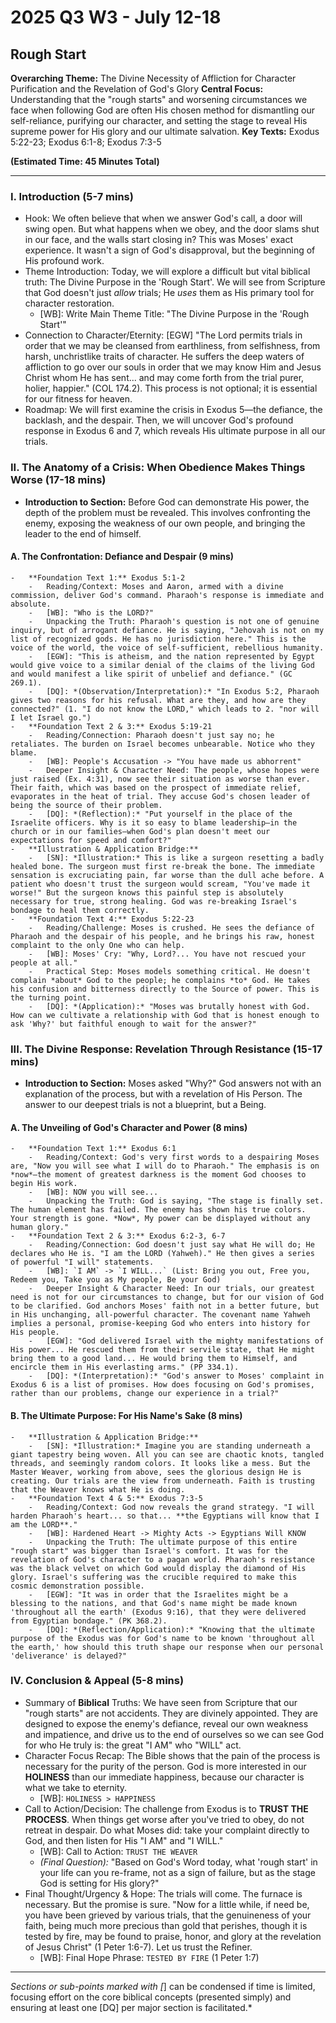 # 2025 Q3 W3 - July 12-18
## Rough Start

**Overarching Theme:** The Divine Necessity of Affliction for Character Purification and the Revelation of God's Glory
**Central Focus:** Understanding that the "rough starts" and worsening circumstances we face when following God are often His chosen method for dismantling our self-reliance, purifying our character, and setting the stage to reveal His supreme power for His glory and our ultimate salvation.
**Key Texts:** Exodus 5:22-23; Exodus 6:1-8; Exodus 7:3-5

**(Estimated Time: 45 Minutes Total)**

---

### I. Introduction (5-7 mins)
-   Hook: We often believe that when we answer God's call, a door will swing open. But what happens when we obey, and the door slams shut in our face, and the walls start closing in? This was Moses' exact experience. It wasn't a sign of God's disapproval, but the beginning of His profound work.
-   Theme Introduction: Today, we will explore a difficult but vital biblical truth: The Divine Purpose in the 'Rough Start'. We will see from Scripture that God doesn't just *allow* trials; He *uses* them as His primary tool for character restoration.
    -   [WB]: Write Main Theme Title: "The Divine Purpose in the 'Rough Start'"
-   Connection to Character/Eternity: [EGW] "The Lord permits trials in order that we may be cleansed from earthliness, from selfishness, from harsh, unchristlike traits of character. He suffers the deep waters of affliction to go over our souls in order that we may know Him and Jesus Christ whom He has sent... and may come forth from the trial purer, holier, happier." (COL 174.2). This process is not optional; it is essential for our fitness for heaven.
-   Roadmap: We will first examine the crisis in Exodus 5—the defiance, the backlash, and the despair. Then, we will uncover God's profound response in Exodus 6 and 7, which reveals His ultimate purpose in all our trials.

### II. The Anatomy of a Crisis: When Obedience Makes Things Worse (17-18 mins)
-   **Introduction to Section:** Before God can demonstrate His power, the depth of the problem must be revealed. This involves confronting the enemy, exposing the weakness of our own people, and bringing the leader to the end of himself.

#### A. The Confrontation: Defiance and Despair (9 mins)
    -   **Foundation Text 1:** Exodus 5:1-2
        -   Reading/Context: Moses and Aaron, armed with a divine commission, deliver God's command. Pharaoh's response is immediate and absolute.
        -   [WB]: "Who is the LORD?"
        -   Unpacking the Truth: Pharaoh's question is not one of genuine inquiry, but of arrogant defiance. He is saying, "Jehovah is not on my list of recognized gods. He has no jurisdiction here." This is the voice of the world, the voice of self-sufficient, rebellious humanity.
        -   [EGW]: "This is atheism, and the nation represented by Egypt would give voice to a similar denial of the claims of the living God and would manifest a like spirit of unbelief and defiance." (GC 269.1).
        -   [DQ]: *(Observation/Interpretation):* "In Exodus 5:2, Pharaoh gives two reasons for his refusal. What are they, and how are they connected?" (1. "I do not know the LORD," which leads to 2. "nor will I let Israel go.")
    -   **Foundation Text 2 & 3:** Exodus 5:19-21
        -   Reading/Connection: Pharaoh doesn't just say no; he retaliates. The burden on Israel becomes unbearable. Notice who they blame.
        -   [WB]: People's Accusation -> "You have made us abhorrent"
        -   Deeper Insight & Character Need: The people, whose hopes were just raised (Ex. 4:31), now see their situation as worse than ever. Their faith, which was based on the prospect of immediate relief, evaporates in the heat of trial. They accuse God's chosen leader of being the source of their problem.
        -   [DQ]: *(Reflection):* "Put yourself in the place of the Israelite officers. Why is it so easy to blame leadership—in the church or in our families—when God's plan doesn't meet our expectations for speed and comfort?"
    -   **Illustration & Application Bridge:**
        -   [SN]: *Illustration:* This is like a surgeon resetting a badly healed bone. The surgeon must first re-break the bone. The immediate sensation is excruciating pain, far worse than the dull ache before. A patient who doesn't trust the surgeon would scream, "You've made it worse!" But the surgeon knows this painful step is absolutely necessary for true, strong healing. God was re-breaking Israel's bondage to heal them correctly.
    -   **Foundation Text 4:** Exodus 5:22-23
        -   Reading/Challenge: Moses is crushed. He sees the defiance of Pharaoh and the despair of his people, and he brings his raw, honest complaint to the only One who can help.
        -   [WB]: Moses' Cry: "Why, Lord?... You have not rescued your people at all."
        -   Practical Step: Moses models something critical. He doesn't complain *about* God to the people; he complains *to* God. He takes his confusion and bitterness directly to the Source of power. This is the turning point.
        -   [DQ]: *(Application):* "Moses was brutally honest with God. How can we cultivate a relationship with God that is honest enough to ask 'Why?' but faithful enough to wait for the answer?"

### III. The Divine Response: Revelation Through Resistance (15-17 mins)
-   **Introduction to Section:** Moses asked "Why?" God answers not with an explanation of the process, but with a revelation of His Person. The answer to our deepest trials is not a blueprint, but a Being.

#### A. The Unveiling of God's Character and Power (8 mins)
    -   **Foundation Text 1:** Exodus 6:1
        -   Reading/Context: God's very first words to a despairing Moses are, "Now you will see what I will do to Pharaoh." The emphasis is on *now*—the moment of greatest darkness is the moment God chooses to begin His work.
        -   [WB]: NOW you will see...
        -   Unpacking the Truth: God is saying, "The stage is finally set. The human element has failed. The enemy has shown his true colors. Your strength is gone. *Now*, My power can be displayed without any human glory."
    -   **Foundation Text 2 & 3:** Exodus 6:2-3, 6-7
        -   Reading/Connection: God doesn't just say what He will do; He declares who He is. "I am the LORD (Yahweh)." He then gives a series of powerful "I will" statements.
        -   [WB]: `I AM` -> `I WILL...` (List: Bring you out, Free you, Redeem you, Take you as My people, Be your God)
        -   Deeper Insight & Character Need: In our trials, our greatest need is not for our circumstances to change, but for our vision of God to be clarified. God anchors Moses' faith not in a better future, but in His unchanging, all-powerful character. The covenant name Yahweh implies a personal, promise-keeping God who enters into history for His people.
        -   [EGW]: "God delivered Israel with the mighty manifestations of His power... He rescued them from their servile state, that He might bring them to a good land... He would bring them to Himself, and encircle them in His everlasting arms." (PP 334.1).
        -   [DQ]: *(Interpretation):* "God's answer to Moses' complaint in Exodus 6 is a list of promises. How does focusing on God's promises, rather than our problems, change our experience in a trial?"

#### B. The Ultimate Purpose: For His Name's Sake (8 mins)
    -   **Illustration & Application Bridge:**
        -   [SN]: *Illustration:* Imagine you are standing underneath a giant tapestry being woven. All you can see are chaotic knots, tangled threads, and seemingly random colors. It looks like a mess. But the Master Weaver, working from above, sees the glorious design He is creating. Our trials are the view from underneath. Faith is trusting that the Weaver knows what He is doing.
    -   **Foundation Text 4 & 5:** Exodus 7:3-5
        -   Reading/Context: God now reveals the grand strategy. "I will harden Pharaoh's heart... so that... **the Egyptians will know that I am the LORD**."
        -   [WB]: Hardened Heart -> Mighty Acts -> Egyptians Will KNOW
        -   Unpacking the Truth: The ultimate purpose of this entire "rough start" was bigger than Israel's comfort. It was for the revelation of God's character to a pagan world. Pharaoh's resistance was the black velvet on which God would display the diamond of His glory. Israel's suffering was the crucible required to make this cosmic demonstration possible.
        -   [EGW]: "It was in order that the Israelites might be a blessing to the nations, and that God's name might be made known 'throughout all the earth' (Exodus 9:16), that they were delivered from Egyptian bondage." (PK 368.2).
        -   [DQ]: *(Reflection/Application):* "Knowing that the ultimate purpose of the Exodus was for God's name to be known 'throughout all the earth,' how should this truth shape our response when our personal 'deliverance' is delayed?"

### IV. Conclusion & Appeal (5-8 mins)
-   Summary of **Biblical** Truths: We have seen from Scripture that our "rough starts" are not accidents. They are divinely appointed. They are designed to expose the enemy's defiance, reveal our own weakness and impatience, and drive us to the end of ourselves so we can see God for who He truly is: the great "I AM" who "WILL" act.
-   Character Focus Recap: The Bible shows that the pain of the process is necessary for the purity of the person. God is more interested in our **HOLINESS** than our immediate happiness, because our character is what we take to eternity.
    -   [WB]: `HOLINESS > HAPPINESS`
-   Call to Action/Decision: The challenge from Exodus is to **TRUST THE PROCESS**. When things get worse after you've tried to obey, do not retreat in despair. Do what Moses did: take your complaint directly to God, and then listen for His "I AM" and "I WILL."
    -   [WB]: Call to Action: `TRUST THE WEAVER`
    -   *(Final Question):* "Based on God's Word today, what 'rough start' in your life can you re-frame, not as a sign of failure, but as the stage God is setting for His glory?"
-   Final Thought/Urgency & Hope: The trials will come. The furnace is necessary. But the promise is sure. "Now for a little while, if need be, you have been grieved by various trials, that the genuineness of your faith, being much more precious than gold that perishes, though it is tested by fire, may be found to praise, honor, and glory at the revelation of Jesus Christ" (1 Peter 1:6-7). Let us trust the Refiner.
    -   [WB]: Final Hope Phrase: `TESTED BY FIRE` (1 Peter 1:7)

---
*Sections or sub-points marked with [*] can be condensed if time is limited, focusing effort on the core biblical concepts (presented simply) and ensuring at least one [DQ] per major section is facilitated.*